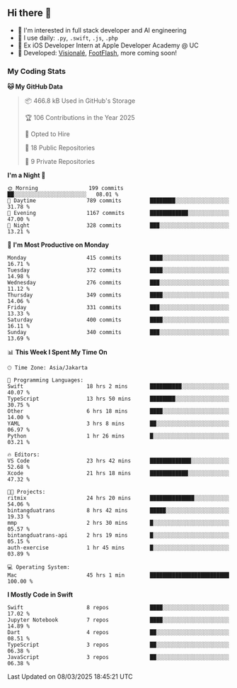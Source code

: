## Hi there 👋

- 🤖 I'm interested in full stack developer and AI engineering
- 🌱 I use daily: `.py`, `.swift`, `.js`, `.php`
- 🍎 Ex iOS Developer Intern at Apple Developer Academy @ UC
- 🔨 Developed: [Visionalé](https://apps.apple.com/id/app/visional%C3%A9/id6737191146), [FootFlash](https://apps.apple.com/id/app/footflash/id6550905078), more coming soon!

### My Coding Stats

<!--START_SECTION:waka-->
**🐱 My GitHub Data** 

> 📦 466.8 kB Used in GitHub's Storage 
 > 
> 🏆 106 Contributions in the Year 2025
 > 
> 💼 Opted to Hire
 > 
> 📜 18 Public Repositories 
 > 
> 🔑 9 Private Repositories 
 > 
**I'm a Night 🦉** 

```text
🌞 Morning                199 commits         ██░░░░░░░░░░░░░░░░░░░░░░░   08.01 % 
🌆 Daytime                789 commits         ████████░░░░░░░░░░░░░░░░░   31.78 % 
🌃 Evening                1167 commits        ████████████░░░░░░░░░░░░░   47.00 % 
🌙 Night                  328 commits         ███░░░░░░░░░░░░░░░░░░░░░░   13.21 % 
```
📅 **I'm Most Productive on Monday** 

```text
Monday                   415 commits         ████░░░░░░░░░░░░░░░░░░░░░   16.71 % 
Tuesday                  372 commits         ████░░░░░░░░░░░░░░░░░░░░░   14.98 % 
Wednesday                276 commits         ███░░░░░░░░░░░░░░░░░░░░░░   11.12 % 
Thursday                 349 commits         ████░░░░░░░░░░░░░░░░░░░░░   14.06 % 
Friday                   331 commits         ███░░░░░░░░░░░░░░░░░░░░░░   13.33 % 
Saturday                 400 commits         ████░░░░░░░░░░░░░░░░░░░░░   16.11 % 
Sunday                   340 commits         ███░░░░░░░░░░░░░░░░░░░░░░   13.69 % 
```


📊 **This Week I Spent My Time On** 

```text
🕑︎ Time Zone: Asia/Jakarta

💬 Programming Languages: 
Swift                    18 hrs 2 mins       ██████████░░░░░░░░░░░░░░░   40.07 % 
TypeScript               13 hrs 50 mins      ████████░░░░░░░░░░░░░░░░░   30.75 % 
Other                    6 hrs 18 mins       ████░░░░░░░░░░░░░░░░░░░░░   14.00 % 
YAML                     3 hrs 8 mins        ██░░░░░░░░░░░░░░░░░░░░░░░   06.97 % 
Python                   1 hr 26 mins        █░░░░░░░░░░░░░░░░░░░░░░░░   03.21 % 

🔥 Editors: 
VS Code                  23 hrs 42 mins      █████████████░░░░░░░░░░░░   52.68 % 
Xcode                    21 hrs 18 mins      ████████████░░░░░░░░░░░░░   47.32 % 

🐱‍💻 Projects: 
ritmix                   24 hrs 20 mins      ██████████████░░░░░░░░░░░   54.06 % 
bintangduatrans          8 hrs 42 mins       █████░░░░░░░░░░░░░░░░░░░░   19.33 % 
mmp                      2 hrs 30 mins       █░░░░░░░░░░░░░░░░░░░░░░░░   05.57 % 
bintangduatrans-api      2 hrs 19 mins       █░░░░░░░░░░░░░░░░░░░░░░░░   05.15 % 
auth-exercise            1 hr 45 mins        █░░░░░░░░░░░░░░░░░░░░░░░░   03.89 % 

💻 Operating System: 
Mac                      45 hrs 1 min        █████████████████████████   100.00 % 
```

**I Mostly Code in Swift** 

```text
Swift                    8 repos             ████░░░░░░░░░░░░░░░░░░░░░   17.02 % 
Jupyter Notebook         7 repos             ████░░░░░░░░░░░░░░░░░░░░░   14.89 % 
Dart                     4 repos             ██░░░░░░░░░░░░░░░░░░░░░░░   08.51 % 
TypeScript               3 repos             ██░░░░░░░░░░░░░░░░░░░░░░░   06.38 % 
JavaScript               3 repos             ██░░░░░░░░░░░░░░░░░░░░░░░   06.38 % 
```




 Last Updated on 08/03/2025 18:45:21 UTC
<!--END_SECTION:waka-->

<!--
**nico-samuelson/nico-samuelson** is a ✨ _special_ ✨ repository because its `README.md` (this file) appears on your GitHub profile.

Here are some ideas to get you started:

- 🔭 I’m currently working on ...
- 🌱 I’m currently learning ...
- 👯 I’m looking to collaborate on ...
- 🤔 I’m looking for help with ...
- 💬 Ask me about ...
- 📫 How to reach me: ...
- 😄 Pronouns: ...
- ⚡ Fun fact: ...
-->
